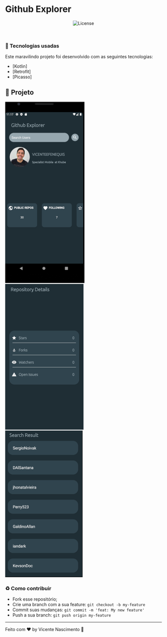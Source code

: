 # Github Explorer
<h4 align="center">
</h4>
<p align="center">
  <img alt="License" src="https://img.shields.io/badge/license-MIT-red">
</p>

<br>

### :rocket: Tecnologias usadas
Este maravilindo projeto foi desenvolvido com as seguintes tecnologias:
- [Kotlin]
- [Retrofit]
- [Picasso]

## :muscle: Projeto

<span align="center"><img src="Assets/Screen Shot 2021-04-26 at 23.17.26.png"/></span>
<span align="center"><img src="Assets/Screen Shot 2021-04-26 at 23.18.15.png"/></span>
<span align="center"><img src="Assets/Screen Shot 2021-04-26 at 23.18.28.png"/></span>


### :recycle: Como contribuir

- Fork esse repositório;
- Crie uma branch com a sua feature: `git checkout -b my-feature`
- Commit suas mudanças: `git commit -m 'feat: My new feature'`
- Push a sua branch: `git push origin my-feature`


---

Feito com ❤️ by Vicente Nascimento :wave:
